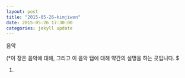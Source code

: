 ```yaml
---
layout: post
title: "2015-05-26-kimjiwon"
date: 2015-05-26 17:30:00
categories: jekyll update
---
```


음악

 (*이 장은 음악에 대해, 그리고 이 음악 탭에 대해 약간의 설명을 하는 곳입니다.  $

 1.

